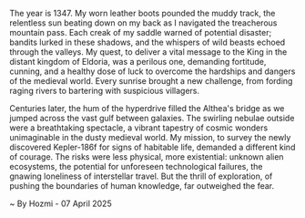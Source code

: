 
The year is 1347.  My worn leather boots pounded the muddy track, the relentless sun beating down on my back as I navigated the treacherous mountain pass.  Each creak of my saddle warned of potential disaster; bandits lurked in these shadows, and the whispers of wild beasts echoed through the valleys.  My quest, to deliver a vital message to the King in the distant kingdom of Eldoria, was a perilous one, demanding fortitude, cunning, and a healthy dose of luck to overcome the hardships and dangers of the medieval world.  Every sunrise brought a new challenge, from fording raging rivers to bartering with suspicious villagers.


Centuries later, the hum of the hyperdrive filled the Althea's bridge as we jumped across the vast gulf between galaxies.  The swirling nebulae outside were a breathtaking spectacle, a vibrant tapestry of cosmic wonders unimaginable in the dusty medieval world. My mission, to survey the newly discovered Kepler-186f for signs of habitable life, demanded a different kind of courage.  The risks were less physical, more existential: unknown alien ecosystems, the potential for unforeseen technological failures, the gnawing loneliness of interstellar travel.  But the thrill of exploration, of pushing the boundaries of human knowledge, far outweighed the fear.

~ By Hozmi - 07 April 2025
